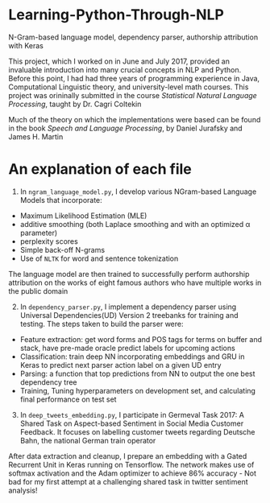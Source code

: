 # Learning-Python-Through-NLP
N-Gram-based language model, dependency parser, authorship attribution with Keras

This project, which I worked on in June and July 2017, provided an invaluable introduction into many crucial concepts in NLP and Python. 
Before this point, I had had three years of programming experience in Java, Computational Linguistic theory, and university-level math courses. This project was orininally submitted in the course *Statistical Natural Language Processing*, taught by Dr. Cagri Coltekin
 
 Much of the theory on which the implementations were based can be found in the book *Speech and Language Processing*, by Daniel Jurafsky and James H. Martin
 
 # An explanation of each file
1. In `ngram_language_model.py`, I develop various NGram-based Language Models that incorporate:
 
 - Maximum Likelihood Estimation (MLE) 
 - additive smoothing (both Laplace smoothing and with an optimized α parameter)
 - perplexity scores
 - Simple back-off N-grams
 - Use of `NLTK` for word and sentence tokenization 

 The language model are then trained to successfully perform authorship attribution on the works of eight famous authors who have multiple works in the public domain

2. In `dependency_parser.py`, I implement a dependency parser using Universal Dependencies(UD) Version 2 treebanks for training and testing. The steps taken to build the parser were:

 - Feature extraction: get word forms and POS tags for terms on buffer and stack, have pre-made oracle predict labels for upcoming actions
 - Classification: train deep NN incorporating embeddings and GRU in Keras to predict next parser action label on a given UD entry
 - Parsing: a function that top predictions from NN to output the one best dependency tree
 - Training, Tuning hyperparameters on development set, and calculating final performance on test set

3. In `deep_tweets_embedding.py`, I participate in Germeval Task 2017: A Shared Task on Aspect-based Sentiment in Social Media Customer Feedback. It focuses on labelling customer tweets regarding Deutsche Bahn, the national German train operator

 After data extraction and cleanup, I prepare an embedding with a Gated Recurrent Unit in Keras running on Tensorflow. The network makes use of softmax activation and the Adam optimizer to achieve 86% accuracy - Not bad for my first attempt at a challenging shared task in twitter sentiment analysis!
